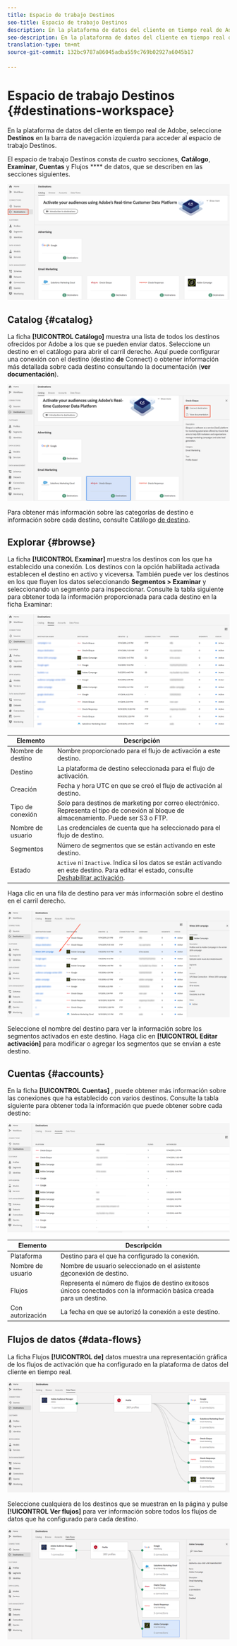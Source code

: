 ```yaml
---
title: Espacio de trabajo Destinos
seo-title: Espacio de trabajo Destinos
description: En la plataforma de datos del cliente en tiempo real de Adobe, seleccione Destinos en la barra de navegación izquierda para acceder al espacio de trabajo de destinos.
seo-description: En la plataforma de datos del cliente en tiempo real de Adobe, seleccione Destinos en la barra de navegación izquierda para acceder al espacio de trabajo de destinos.
translation-type: tm+mt
source-git-commit: 132bc9787a86045adba559c769b02927a6045b17

---
```



# Espacio de trabajo Destinos {#destinations-workspace}

En la plataforma de datos del cliente en tiempo real de Adobe, seleccione **Destinos** en la barra de navegación izquierda para acceder al espacio de trabajo Destinos.

El espacio de trabajo Destinos consta de cuatro secciones, **Catálogo**, **Examinar**, **Cuentas** y Flujos **** de datos, que se describen en las secciones siguientes.

![Destinos-información general](/help/rtcdp/destinations/assets/destinations-overview.png)

## Catalog {#catalog}

La ficha **[!UICONTROL Catálogo]** muestra una lista de todos los destinos ofrecidos por Adobe a los que se pueden enviar datos. Seleccione un destino en el catálogo para abrir el carril derecho. Aquí puede configurar una conexión con el destino (destino **de** Connect) o obtener información más detallada sobre cada destino consultando la documentación (**ver documentación**).

![Opciones de catálogo de destino](/help/rtcdp/destinations/assets/destination-ui-catalog-options.png)

Para obtener más información sobre las categorías de destino e información sobre cada destino, consulte Catálogo [de destino](/help/rtcdp/destinations/destinations-catalog.md).

## Explorar {#browse}

La ficha **[!UICONTROL Examinar]** muestra los destinos con los que ha establecido una conexión. Los destinos con la opción habilitada activada establecen el destino en activo y viceversa. También puede ver los destinos en los que fluyen los datos seleccionando **Segmentos > Examinar** y seleccionando un segmento para inspeccionar. Consulte la tabla siguiente para obtener toda la información proporcionada para cada destino en la ficha Examinar:

![Ficha Examinar](/help/rtcdp/destinations/assets/browse-tab.png)

| Elemento | Descripción |
---------|----------
| Nombre de destino | Nombre proporcionado para el flujo de activación a este destino. |
| Destino | La plataforma de destino seleccionada para el flujo de activación. |
| Creación | Fecha y hora UTC en que se creó el flujo de activación al destino. |
| Tipo de conexión | *Solo* para destinos de marketing por correo electrónico. Representa el tipo de conexión al bloque de almacenamiento. Puede ser S3 o FTP. |
| Nombre de usuario | Las credenciales de cuenta que ha seleccionado para el flujo de destino. |
| Segmentos | Número de segmentos que se están activando en este destino. |
| Estado | `Active` ni `Inactive`. Indica si los datos se están activando en este destino. Para editar el estado, consulte [Deshabilitar activación](/help/rtcdp/destinations/activate-destinations.md#disable-activation). |

Haga clic en una fila de destino para ver más información sobre el destino en el carril derecho.

![Haga clic en la fila de destino](/help/rtcdp/destinations/assets/click-destination-row.png)

Seleccione el nombre del destino para ver la información sobre los segmentos activados en este destino. Haga clic en **[!UICONTROL Editar activación]** para modificar o agregar los segmentos que se envían a este destino.

## Cuentas {#accounts}

En la ficha **[!UICONTROL Cuentas]** , puede obtener más información sobre las conexiones que ha establecido con varios destinos. Consulte la tabla siguiente para obtener toda la información que puede obtener sobre cada destino:

![Ficha Cuentas](/help/rtcdp/destinations/assets/accounts-tab.png)

| Elemento | Descripción |
---------|----------
| Plataforma | Destino para el que ha configurado la conexión. |
| Nombre de usuario | Nombre de usuario seleccionado en el asistente [de](/help/rtcdp/destinations/email-marketing-destinations.md#connect-destination)conexión de destino. |
| Flujos | Representa el número de flujos de destino exitosos únicos conectados con la información básica creada para un destino. |
| Con autorización | La fecha en que se autorizó la conexión a este destino. |

## Flujos de datos {#data-flows}

La ficha Flujos **[!UICONTROL de]** datos muestra una representación gráfica de los flujos de activación que ha configurado en la plataforma de datos del cliente en tiempo real.

![Data-flows1](/help/rtcdp/destinations/assets/data-flows1.png)

Seleccione cualquiera de los destinos que se muestran en la página y pulse **[!UICONTROL Ver flujos]** para ver información sobre todos los flujos de datos que ha configurado para cada destino.

![Data-flows2](/help/rtcdp/destinations/assets/data-flows2.png)